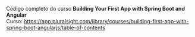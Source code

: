Código completo do curso **Building Your First App with Spring Boot and Angular**                   
Curso: https://app.pluralsight.com/library/courses/building-first-app-with-spring-boot-angularjs/table-of-contents
